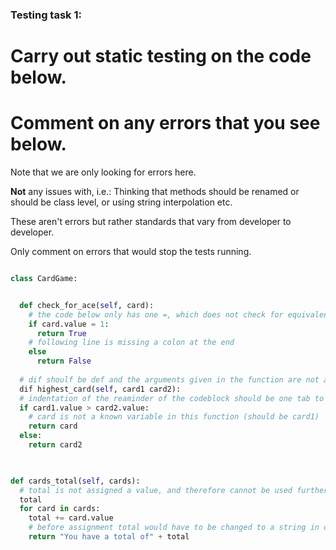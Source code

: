 ### Testing task 1:

# Carry out static testing on the code below.
# Comment on any errors that you see below.

Note that we are only looking for errors here.

**Not** any issues with, i.e.: 
Thinking that methods should be renamed or should be class level, or using string interpolation etc. 

These aren't errors but rather standards that vary from developer to developer. 

Only comment on errors that would stop the tests running.

```python

class CardGame:


  def check_for_ace(self, card):
    # the code below only has one =, which does not check for equivalency
    if card.value = 1:
      return True
    # following line is missing a colon at the end
    else
      return False
   
  # dif shoulf be def and the arguments given in the function are not all separated by commas
  dif highest_card(self, card1 card2):
  # indentation of the reaminder of the codeblock should be one tab to the right
  if card1.value > card2.value:
    # card is not a known variable in this function (should be card1)
    return card
  else:
    return card2
  


def cards_total(self, cards):
  # total is not assigned a value, and therefore cannot be used further in the function
  total
  for card in cards:
    total += card.value
    # before assignment total would have to be changed to a string in order to work and the indentation would nedd to be in line with the for loop, in order for the for loop to iterate through all instances in cards.
    return "You have a total of" + total
  
```
